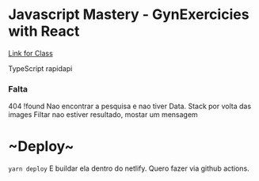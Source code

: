 # Javascript Mastery - GynExercicies with React

[Link for Class](https://www.youtube.com/watch?v=KBpoBc98BwM)

TypeScript
rapidapi

### Falta

404 !found
Nao encontrar a pesquisa e nao tiver Data.
Stack por volta das images
Filtar nao estiver resultado, mostar um mensagem

# ~Deploy~

`yarn deploy`
E buildar ela dentro do netlify.
Quero fazer via github actions.
